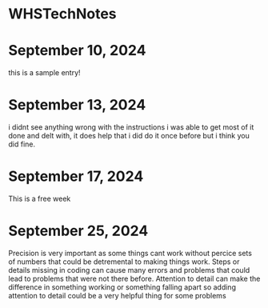 # WHSTechNotes
# September 10, 2024
this is a sample entry!
# September 13, 2024
i didnt see anything wrong with the instructions i was able to get most of it done and delt with, it does help that i did do it once before but i think you did fine.
# September 17, 2024 
This is a free week
# September 25, 2024 
Precision is very important as some things cant work without percice sets of numbers that could be detremental to making things work. Steps or details missing in coding can cause many errors and problems that could lead to problems that were not there before. Attention to detail can make the difference in something working or something falling apart so adding attention to detail could be a very helpful thing for some problems
